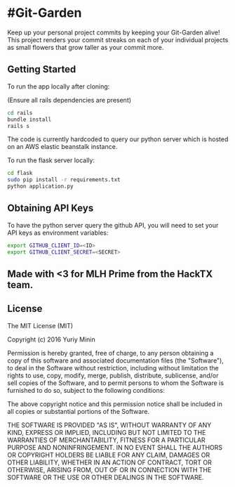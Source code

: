 #Git-Garden
=======================

Keep up your personal project commits by keeping your Git-Garden alive! This project renders your commit streaks on each of your individual projects
as small flowers that grow taller as your commit more.

Getting Started
---------------

To run the app locally after cloning:

(Ensure all rails dependencies are present)

```bash
cd rails
bundle install
rails s
```

The code is currently hardcoded to query our python server which is hosted on an AWS elastic beanstalk instance.

To run the flask server locally:

```bash
cd flask
sudo pip install -r requirements.txt
python application.py
```

Obtaining API Keys
------------------

To have the python server query the github API, you will need to set your API keys as environment variables:
```bash
export GITHUB_CLIENT_ID=<ID>
export GITHUB_CLIENT_SECRET=<SECRET>
```
## Made with <3 for MLH Prime from the HackTX team.

License
-------

The MIT License (MIT)

Copyright (c) 2016 Yuriy Minin

Permission is hereby granted, free of charge, to any person obtaining a copy of this software and associated documentation files (the "Software"), to deal in the Software without restriction, including without limitation the rights to use, copy, modify, merge, publish, distribute, sublicense, and/or sell copies of the Software, and to permit persons to whom the Software is furnished to do so, subject to the following conditions:

The above copyright notice and this permission notice shall be included in all copies or substantial portions of the Software.

THE SOFTWARE IS PROVIDED "AS IS", WITHOUT WARRANTY OF ANY KIND, EXPRESS OR IMPLIED, INCLUDING BUT NOT LIMITED TO THE WARRANTIES OF MERCHANTABILITY, FITNESS FOR A PARTICULAR PURPOSE AND NONINFRINGEMENT. IN NO EVENT SHALL THE AUTHORS OR COPYRIGHT HOLDERS BE LIABLE FOR ANY CLAIM, DAMAGES OR OTHER LIABILITY, WHETHER IN AN ACTION OF CONTRACT, TORT OR OTHERWISE, ARISING FROM, OUT OF OR IN CONNECTION WITH THE SOFTWARE OR THE USE OR OTHER DEALINGS IN THE SOFTWARE.
